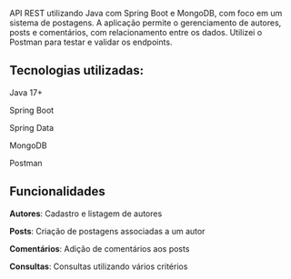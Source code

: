 API REST utilizando Java com Spring Boot e MongoDB, com foco em um sistema de postagens. A aplicação permite o gerenciamento de autores, posts e comentários, com relacionamento entre os dados. Utilizei o Postman para testar e validar os endpoints.



## Tecnologias utilizadas:
Java 17+

Spring Boot

Spring Data

MongoDB

Postman

##  Funcionalidades
**Autores**: Cadastro e listagem de autores

**Posts**: Criação de postagens associadas a um autor

**Comentários**: Adição de comentários aos posts

**Consultas**: Consultas utilizando vários critérios
